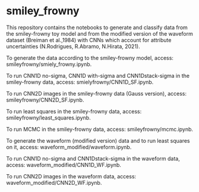 # smiley_frowny

This repository contains the notebooks to generate and classify data from the smiley-frowny toy model and from the modified version of the waveform dataset (Breiman et al.,1984) with CNNs which account for attribute uncertainties (N.Rodrigues, R.Abramo, N.Hirata, 2021).

To generate the data according to the smiley-frowny model, access: smileyfrowny/smiely_frowny.ipynb.

To run CNN1D no-sigma, CNN1D with-sigma and CNN1Dstack-sigma in the smiley-frowny data, access: smielyfrowny/CNN1D_SF.ipynb.

To run CNN2D images in the smiley-frowny data (Gauss version), access: smileyfrowny/CNN2D_SF.ipynb.

To run least squares in the smiley-frowny data, access: smileyfrowny/least_squares.ipynb.

To run MCMC in the smiley-frowny data, access: smileyfrowny/mcmc.ipynb.


To generate the waveform (modified version) data and to run least squares on it, access: waveform_modified/waveform.ipynb.

To run CNN1D no-sigma and CNN1Dstack-sigma in the waveform data, access: waveform_modified/CNN1D_WF.ipynb.

To run CNN2D images in the waveform data, access: waveform_modified/CNN2D_WF.ipynb.
